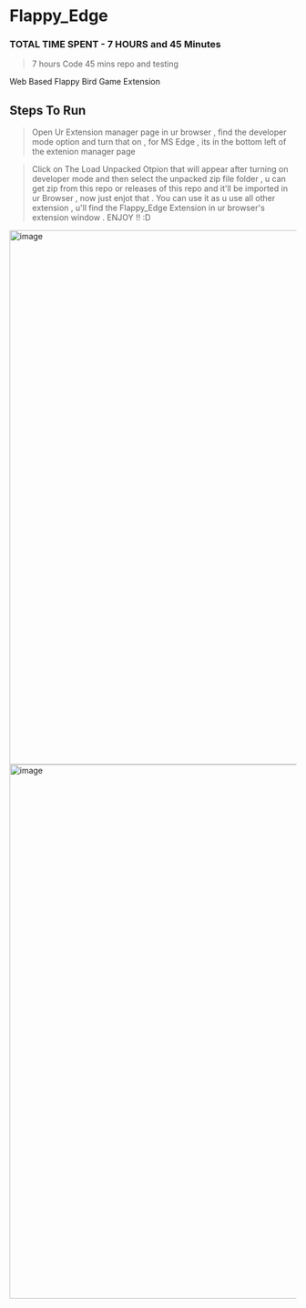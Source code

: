 # Flappy_Edge

### TOTAL TIME SPENT - 7 HOURS and 45 Minutes 

> 7 hours Code
> 45 mins repo and testing

Web Based Flappy Bird Game Extension

## Steps To Run

> Open Ur Extension manager page in ur browser , find the developer mode option and turn that on , for MS Edge , its in the bottom left of the extenion manager page

> Click on The Load Unpacked Otpion that will appear after turning on developer mode and then select the unpacked zip file folder , u can get zip from this repo or releases of this repo and it'll be imported in ur Browser , now just enjot that . You can use it as u use all other extension , u'll find the Flappy_Edge Extension in ur browser's extension window . ENJOY !! :D

<img width="1916" height="939" alt="image" src="https://github.com/user-attachments/assets/0258bbd4-797e-4e5a-863e-518bfbf76c5f" />

<img width="1916" height="939" alt="image" src="https://github.com/user-attachments/assets/9767de43-7fc2-4e3f-9bd5-5d1390eee880" />


